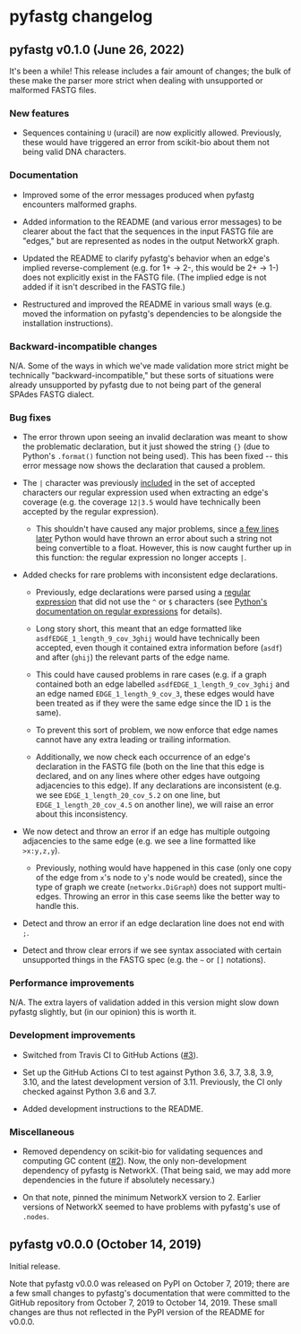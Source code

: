 # pyfastg changelog

## pyfastg v0.1.0 (June 26, 2022)

It's been a while! This release includes a fair amount of changes; the bulk of
these make the parser more strict when dealing with unsupported or malformed
FASTG files.

### New features
- Sequences containing `U` (uracil) are now explicitly allowed. Previously,
  these would have triggered an error from scikit-bio about them not being
  valid DNA characters.

### Documentation
- Improved some of the error messages produced when pyfastg encounters
  malformed graphs.

- Added information to the README (and various error messages) to be
  clearer about the fact that the sequences in the input FASTG file are "edges,"
  but are represented as nodes in the output NetworkX graph.

- Updated the README to clarify pyfastg's behavior when an edge's implied
  reverse-complement (e.g. for 1+ → 2-, this would be 2+ → 1-) does not
  explicitly exist in the FASTG file. (The implied edge is not added if it
  isn't described in the FASTG file.)

- Restructured and improved the README in various small ways (e.g. moved
  the information on pyfastg's dependencies to be alongside the installation
  instructions).
  
### Backward-incompatible changes

N/A. Some of the ways in which we've made validation more strict might be
technically "backward-incompatible," but these sorts of situations were already
unsupported by pyfastg due to not being part of the general SPAdes FASTG dialect.

### Bug fixes
- The error thrown upon seeing an invalid declaration was meant to show the
  problematic declaration, but it just showed the string `{}` (due to Python's
  `.format()` function not being used). This has been fixed -- this error
  message now shows the declaration that caused a problem.

- The `|` character was previously
  [included](https://github.com/fedarko/pyfastg/blob/3b99ba8624339e3efdc87de1d122e5f401b4537a/pyfastg/pyfastg.py#L43)
  in the set of accepted characters our regular expression used when extracting
   an edge's coverage (e.g. the coverage `12|3.5` would have technically been
   accepted by the regular expression).

    - This shouldn't have caused any major problems, since [a few lines later](https://github.com/fedarko/pyfastg/blob/3b99ba8624339e3efdc87de1d122e5f401b4537a/pyfastg/pyfastg.py#L60)
      Python would have thrown an error about such a string not being convertible
      to a float. However, this is now caught further up in this function: the
      regular expression no longer accepts `|`.

- Added checks for rare problems with inconsistent edge declarations.

    - Previously, edge declarations were parsed using a [regular expression](https://github.com/fedarko/pyfastg/blob/3b99ba8624339e3efdc87de1d122e5f401b4537a/pyfastg/pyfastg.py#L43)
  that did not use the `^` or `$` characters (see
  [Python's documentation on regular expressions](https://docs.python.org/3/library/re.html)
  for details).

    - Long story short, this meant that an edge formatted like
      `asdfEDGE_1_length_9_cov_3ghij` would have technically been accepted, even
      though it contained extra information before (`asdf`) and after (`ghij`) the
      relevant parts of the edge name.

    - This could have caused problems in rare cases (e.g. if a graph contained
      both an edge labelled `asdfEDGE_1_length_9_cov_3ghij` and an edge named
      `EDGE_1_length_9_cov_3`, these edges would have been treated as if they
      were the same edge since the ID `1` is the same).

    - To prevent this sort of problem, we now enforce that edge
      names cannot have any extra leading or trailing information.

    - Additionally, we now check each occurrence of an edge's declaration in
      the FASTG file (both on the line that this edge is declared, and on any
      lines where other edges have outgoing adjacencies to this edge). If any
      declarations are inconsistent (e.g. we see `EDGE_1_length_20_cov_5.2` on
      one line, but `EDGE_1_length_20_cov_4.5` on another line), we will raise
      an error about this inconsistency.

- We now detect and throw an error if an edge has multiple outgoing adjacencies
  to the same edge (e.g. we see a line formatted like `>x:y,z,y`).

    - Previously, nothing would have happened in this case (only one copy of
      the edge from `x`'s node to `y`'s node would be created), since the type
      of graph we create (`networkx.DiGraph`) does not support multi-edges.
      Throwing an error in this case seems like the better way to handle this.

- Detect and throw an error if an edge declaration line does not end with `;`.

- Detect and throw clear errors if we see syntax associated with certain
  unsupported things in the FASTG spec (e.g. the `~` or `[]` notations).

### Performance improvements

N/A. The extra layers of validation added in this version might slow down
pyfastg slightly, but (in our opinion) this is worth it.

### Development improvements
- Switched from Travis CI to GitHub Actions ([#3](https://github.com/fedarko/pyfastg/issues/3)).

- Set up the GitHub Actions CI to test against Python 3.6, 3.7, 3.8, 3.9, 3.10,
  and the latest development version of 3.11. Previously, the CI only checked
  against Python 3.6 and 3.7.

- Added development instructions to the README.

### Miscellaneous
- Removed dependency on scikit-bio for validating sequences and computing GC
  content ([#2](https://github.com/fedarko/pyfastg/issues/2)). Now, the only
  non-development dependency of pyfastg is NetworkX. (That being said, we may
  add more dependencies in the future if absolutely necessary.)

- On that note, pinned the minimum NetworkX version to 2. Earlier versions of
  NetworkX seemed to have problems with pyfastg's use of `.nodes`.

## pyfastg v0.0.0 (October 14, 2019)

Initial release.

Note that pyfastg v0.0.0 was released on PyPI on October 7, 2019; there are a
few small changes to pyfastg's documentation that were committed to the GitHub
repository from October 7, 2019 to October 14, 2019. These small changes are
thus not reflected in the PyPI version of the README for v0.0.0.
